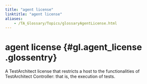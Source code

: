 ```yaml
--- 
title: "agent license"
linktitle: "agent license"
aliases: 
    - /TA_Glossary/Topics/glossaryAgentLicense.html
---
```

# agent license {#gl.agent_license .glossentry}

A TestArchitect license that restricts a host to the functionalities of TestArchitect Controller: that is, the execution of tests.

